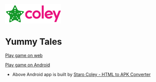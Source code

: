 ![StaroColey](https://github.com/starohub/starocoley/raw/master/resources/images/starocoley-64.png)

# Yummy Tales

[Play game on web](https://games.softgames.com/games/yummy-tales/gamesites/9837/)

[Play game on Android](https://github.com/starohub/starocoley/raw/master/samples/yummy-tales/yummy-tales.apk)

* Above Android app is built by [Staro Coley - HTML to APK Converter](https://www.fiverr.com/share/Yo6LLR)
